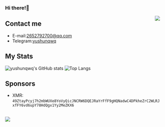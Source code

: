 <html>
 <body>
  
 </body>
</html>

### Hi there!👋

<p><img src="https://weather-icon.journeyad.repl.co/@hangzhou?v=1" align="right"></p>

## Contact me
- E-mail:2652792700@qq.com
- Telegram:[yushunqwq](https://t.me/yushunqwq)
## My Stats
![yushunqwq's GitHub stats](https://github-readme-stats-git-masterrstaa-rickstaa.vercel.app/api?username=yushunqwq&show_icons=true)
![Top Langs](https://github-readme-stats-git-masterrstaa-rickstaa.vercel.app/api/top-langs/?username=yushunqwq)
## Sponsors
* XMR: `49ZtayPcyj7h2mbWUXe8YoVyQicJNCRW6DQEJRaYrFfF9gHQNadwC4DPkheZrC2WLRJxfFY6vd6upY78HdQgx1Yy2MeZKX6`
## 
<!-- 
[FN](https://count.getloli.com/get/@yushunqwq?theme=rule34)
-->
<p>
<img src="https://count.getloli.com/get/@yushunqwq?theme=rule34" align="left">
</p>
